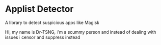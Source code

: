 # Applist Detector
A library to detect suspicious apps like Magisk

Hi, my name is Dr-TSNG, i'm a scummy person and instead of dealing with issues i censor and suppress instead
